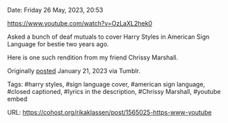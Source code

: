 Date: Friday 26 May, 2023, 20:53 

https://www.youtube.com/watch?v=OzLaXL2hek0

Asked a bunch of deaf mutuals to cover Harry Styles in American Sign Language for bestie two years ago.

Here is one such rendition from my friend Chrissy Marshall.

Originally [posted](https://rikaklassen.tumblr.com/post/718437597961207808/asked-a-bunch-of-deaf-mutuals-to-cover-harry) January 21, 2023 via Tumblr.

Tags: #harry styles, #sign language cover, #american sign language, #closed captioned, #lyrics in the description, #Chrissy Marshall, #youtube embed

URL: https://cohost.org/rikaklassen/post/1565025-https-www-youtube

